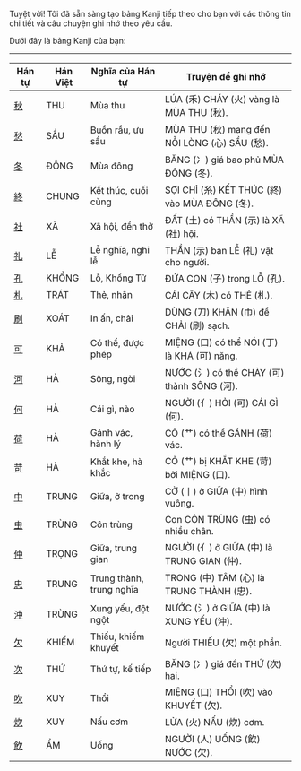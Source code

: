 Tuyệt vời\! Tôi đã sẵn sàng tạo bảng Kanji tiếp theo cho bạn với các thông tin chi tiết và câu chuyện ghi nhớ theo yêu cầu.

Dưới đây là bảng Kanji của bạn:

-----

| Hán tự | Hán Việt | Nghĩa của Hán tự | Truyện để ghi nhớ |
|---|---|---|---|
| [秋](https://www.google.com/search?q=https://mazii.net/vi-VN/search/kanji/javi/%E7%A7%8B) | THU | Mùa thu | LÚA (禾) CHÁY (火) vàng là MÙA THU (秋). |
| [愁](https://www.google.com/search?q=https://mazii.net/vi-VN/search/kanji/javi/%E6%84%81) | SẦU | Buồn rầu, ưu sầu | MÙA THU (秋) mang đến NỖI LÒNG (心) SẦU (愁). |
| [冬](https://www.google.com/search?q=https://mazii.net/vi-VN/search/kanji/javi/%E5%86%AC) | ĐÔNG | Mùa đông | BĂNG (冫) giá bao phủ MÙA ĐÔNG (冬). |
| [終](https://www.google.com/search?q=https://mazii.net/vi-VN/search/kanji/javi/%E7%B5%82) | CHUNG | Kết thúc, cuối cùng | SỢI CHỈ (糸) KẾT THÚC (終) vào MÙA ĐÔNG (冬). |
| [社](https://www.google.com/search?q=https://mazii.net/vi-VN/search/kanji/javi/%E7%A4%BE) | XÃ | Xã hội, đền thờ | ĐẤT (土) có THẦN (示) là XÃ (社) hội. |
| [礼](https://www.google.com/search?q=https://mazii.net/vi-VN/search/kanji/javi/%E7%A4%BC) | LỄ | Lễ nghĩa, nghi lễ | THẦN (示) ban LỄ (礼) vật cho người. |
| [孔](https://www.google.com/search?q=https://mazii.net/vi-VN/search/kanji/javi/%E5%AD%94) | KHỔNG | Lỗ, Khổng Tử | ĐỨA CON (子) trong LỖ (孔). |
| [札](https://www.google.com/search?q=https://mazii.net/vi-VN/search/kanji/javi/%E6%9C%AD) | TRÁT | Thẻ, nhãn | CÁI CÂY (木) có THẺ (札). |
| [刷](https://www.google.com/search?q=https://mazii.net/vi-VN/search/kanji/javi/%E5%88%B7) | XOÁT | In ấn, chải | DÙNG (刀) KHĂN (巾) để CHẢI (刷) sạch. |
| [可](https://www.google.com/search?q=https://mazii.net/vi-VN/search/kanji/javi/%E5%8F%AF) | KHẢ | Có thể, được phép | MIỆNG (口) có thể NÓI (丁) là KHẢ (可) năng. |
| [河](https://www.google.com/search?q=https://mazii.net/vi-VN/search/kanji/javi/%E6%B2%B3) | HÀ | Sông, ngòi | NƯỚC (氵) có thể CHẢY (可) thành SÔNG (河). |
| [何](https://www.google.com/search?q=https://mazii.net/vi-VN/search/kanji/javi/%E4%BD%95) | HÀ | Cái gì, nào | NGƯỜI (亻) HỎI (可) CÁI GÌ (何). |
| [荷](https://www.google.com/search?q=https://mazii.net/vi-VN/search/kanji/javi/%E8%8D%B7) | HÀ | Gánh vác, hành lý | CỎ (艹) có thể GÁNH (荷) vác. |
| [苛](https://www.google.com/search?q=https://mazii.net/vi-VN/search/kanji/javi/%E8%8B%9B) | HÀ | Khắt khe, hà khắc | CỎ (艹) bị KHẮT KHE (苛) bởi MIỆNG (口). |
| [中](https://www.google.com/search?q=https://mazii.net/vi-VN/search/kanji/javi/%E4%B8%AD) | TRUNG | Giữa, ở trong | CỜ (丨) ở GIỮA (中) hình vuông. |
| [虫](https://www.google.com/search?q=https://mazii.net/vi-VN/search/kanji/javi/%E8%99%AB) | TRÙNG | Côn trùng | Con CÔN TRÙNG (虫) có nhiều chân. |
| [仲](https://www.google.com/search?q=https://mazii.net/vi-VN/search/kanji/javi/%E4%BB%B2) | TRỌNG | Giữa, trung gian | NGƯỜI (亻) ở GIỮA (中) là TRUNG GIAN (仲). |
| [忠](https://www.google.com/search?q=https://mazii.net/vi-VN/search/kanji/javi/%E5%BF%A0) | TRUNG | Trung thành, trung nghĩa | TRONG (中) TÂM (心) là TRUNG THÀNH (忠). |
| [沖](https://www.google.com/search?q=https://mazii.net/vi-VN/search/kanji/javi/%E6%B2%96) | TRÙNG | Xung yếu, đột ngột | NƯỚC (氵) ở GIỮA (中) là XUNG YẾU (沖). |
| [欠](https://www.google.com/search?q=https://mazii.net/vi-VN/search/kanji/javi/%E6%AC%A0) | KHIẾM | Thiếu, khiếm khuyết | Người THIẾU (欠) một phần. |
| [次](https://www.google.com/search?q=https://mazii.net/vi-VN/search/kanji/javi/%E6%AC%A1) | THỨ | Thứ tự, kế tiếp | BĂNG (冫) giá đến THỨ (次) hai. |
| [吹](https://www.google.com/search?q=https://mazii.net/vi-VN/search/kanji/javi/%E5%90%B9) | XUY | Thổi | MIỆNG (口) THỔI (吹) vào KHUYẾT (欠). |
| [炊](https://www.google.com/search?q=https://mazii.net/vi-VN/search/kanji/javi/%E7%82%8A) | XUY | Nấu cơm | LỬA (火) NẤU (炊) cơm. |
| [飲](https://www.google.com/search?q=https://mazii.net/vi-VN/search/kanji/javi/%E9%A3%B2) | ẨM | Uống | NGƯỜI (人) UỐNG (飲) NƯỚC (欠). |

